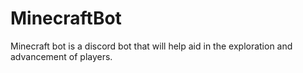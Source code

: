 # MinecraftBot
Minecraft bot is a discord bot that will help aid in the exploration and advancement of players. 
